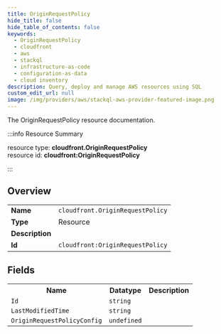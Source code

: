 ```yaml
---
title: OriginRequestPolicy
hide_title: false
hide_table_of_contents: false
keywords:
  - OriginRequestPolicy
  - cloudfront
  - aws
  - stackql
  - infrastructure-as-code
  - configuration-as-data
  - cloud inventory
description: Query, deploy and manage AWS resources using SQL
custom_edit_url: null
image: /img/providers/aws/stackql-aws-provider-featured-image.png
---
```

The OriginRequestPolicy resource documentation.

:::info Resource Summary

<div class="row">
<div class="providerDocColumn">
<span>resource type:&nbsp;<b>cloudfront.OriginRequestPolicy</b></span><br />
<span>resource id:&nbsp;<b>cloudfront:OriginRequestPolicy</b></span><br />
</div>
</div>

:::

## Overview
<table><tbody>
<tr><td><b>Name</b></td><td><code>cloudfront.OriginRequestPolicy</code></td></tr>
<tr><td><b>Type</b></td><td>Resource</td></tr>
<tr><td><b>Description</b></td><td></td></tr>
<tr><td><b>Id</b></td><td><code>cloudfront:OriginRequestPolicy</code></td></tr>
</tbody></table>

## Fields
<table><tbody>
<tr><th>Name</th><th>Datatype</th><th>Description</th></tr>
<tr><td><code>Id</code></td><td><code>string</code></td><td></td></tr><tr><td><code>LastModifiedTime</code></td><td><code>string</code></td><td></td></tr><tr><td><code>OriginRequestPolicyConfig</code></td><td><code>undefined</code></td><td></td></tr>
</tbody></table>